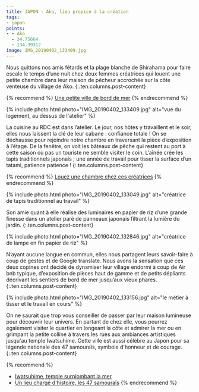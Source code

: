 ```yaml
---
title: JAPON - Ako, lieu propice à la création
tags:
- japon
points:
- - Ako
  - 34.75664
  - 134.39312
image: IMG_20190402_133409.jpg
---
```


Nous quittons nos amis fêtards et la plage blanche de Shirahama pour faire escale le temps d’une nuit chez deux femmes créatrices qui louent une petite chambre dans leur maison de pêcheur accrochée sur la côte venteuse du village de Ako.
{:.ten.columns.post-content}
<!--fin extrait-->

{% recommend %}
[Une petite ville de bord de mer](http://ge0.me/o21dpqcATO/Banshū-Akō)
{% endrecommend %}

{% include photo.html photo="IMG_20190402_133409.jpg" alt="vue du logement, au dessus de l'atelier" %}

La cuisine au RDC est dans l’atelier. Le jour, nos hôtes y travaillent et le soir, elles nous laissent la clé de leur cabane : confiance totale ! On se déchausse pour rejoindre notre chambre en traversant la pièce d’exposition à l’étage. De la fenêtre, on voit les bâteaux de pêche qui restent au port à cette saison où pas un touriste ne semble visiter le coin. L’aînée crée les tapis traditionnels japonais ; une année de travail pour tisser la surface d’un tatami, patience patience ! 
{:.ten.columns.post-content}

{% recommend %}
[Louez une chambre chez ces créatrices](https://www.airbnb.com/rooms/33163391)
{% endrecommend %}

{% include photo.html photo="IMG_20190402_133049.jpg" alt="créatrice de tapis traditionnel au travail" %}

Son amie quant à elle réalise des luminaires en papier de riz d’une grande finesse dans un atelier paré de panneaux japonais filtrant la lumière du jardin.
{:.ten.columns.post-content}

{% include photo.html photo="IMG_20190402_132846.jpg" alt="créatrice de lampe en fin papier de riz" %}

N’ayant aucune langue en commun, elles nous partagent leurs savoir-faire à coup de gestes et de Google translate. Nous avons la sensation que ces deux copines ont décidé de dynamiser leur village endormi à coup de Air bnb typique, d’exposition de pièces haut de gamme et de petits dépliants décrivant les sentiers de bord de mer jusqu’aux vieux phares.
{:.ten.columns.post-content}

{% include photo.html photo="IMG_20190402_133156.jpg" alt="le métier à tisser et le travail en cours" %}

 On ne saurait que trop vous conseiller de passer par leur maison lumineuse pour découvrir leur univers. En partant de chez elle, vous pourrez également visiter le quartier en longeant la côte et admirer la mer ou en grimpant la petite colline à travers les rues aux ambiances artistiques jusqu'au temple Iwatsuhime. Cette ville est aussi célèbre au Japon pour sa légende nationale des 47 samouraïs, symbole d'honneur et de courage.
{:.ten.columns.post-content}

{% recommend %}
- [Iwatsuhime, temple surplombant la mer](https://fr.wikipedia.org/wiki/47_r%C5%8Dnin)
- [Un lieu chargé d'histoire, les 47 samouraïs](https://fr.wikipedia.org/wiki/47_r%C5%8Dnin)
{% endrecommend %}
